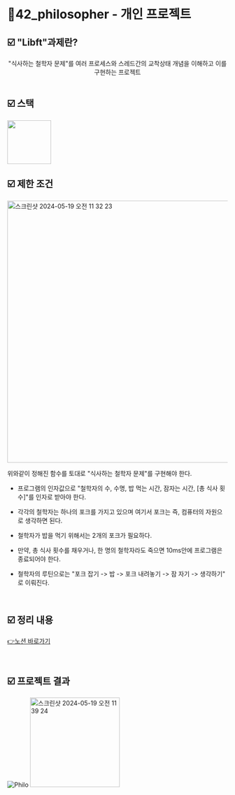 # 📜42_philosopher - 개인 프로젝트


##  ☑️ "Libft"과제란?
<div align="center">
  "식사하는 철학자 문제"를 여러 프로세스와 스레드간의 교착상태 개념을 이해하고 이를 구현하는 프로젝트
</div>

<br />

##  ☑️ 스택

<img src="https://github.com/exceed96/Personal_42Libft/assets/90549959/5c7c2c98-78af-4d14-96da-dcc8a8b9270b" width="100" height="100" />

<br />

##  ☑️ 제한 조건
<img width="600" alt="스크린샷 2024-05-19 오전 11 32 23" src="https://github.com/exceed96/Personal_42Philosophers/assets/90549959/1042a9e6-4bef-4047-9b29-d6b82b620c3c">

위와같이 정해진 함수를 토대로 "식사하는 철학자 문제"를 구현해야 한다.

- 프로그램의 인자값으로 "철학자의 수, 수명, 밥 먹는 시간, 잠자는 시간, [총 식사 횟수]"를 인자로 받아야 한다.

- 각각의 철학자는 하나의 포크를 가지고 있으며 여기서 포크는 즉, 컴퓨터의 자원으로 생각하면 된다.

- 철학자가 밥을 먹기 위해서는 2개의 포크가 필요하다.
  
- 만약, 총 식사 횟수를 채우거나, 한 명의 철학자라도 죽으면 10ms안에 프로그램은 종료되어야 한다.

- 철학자의 루틴으로는 "포크 잡기 -> 밥 -> 포크 내려놓기 -> 잠 자기 -> 생각하기" 로 이뤄진다.

<br />

## ☑️ 정리 내용

[👉노션 바로가기](https://www.notion.so/Philosophers-e8a95846dcdd43699f23d3a7d600d694?pvs=4)

<br />

## ☑️ 프로젝트 결과
![Philo](https://github.com/exceed96/Personal_42Philosophers/assets/90549959/8b6ef4c7-2a01-4823-bb4f-d45568719094)
<img width="205" alt="스크린샷 2024-05-19 오전 11 39 24" src="https://github.com/exceed96/Personal_42Philosophers/assets/90549959/6e480948-29f5-4b1e-b396-2970405f2451">


